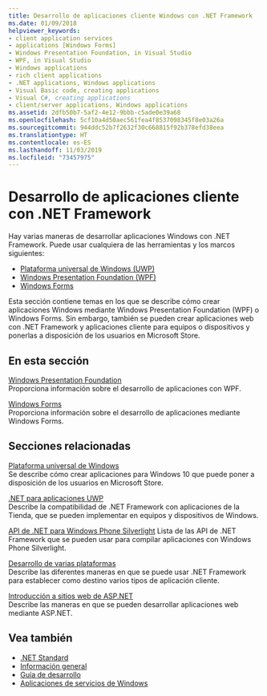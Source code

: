 ```yaml
---
title: Desarrollo de aplicaciones cliente Windows con .NET Framework
ms.date: 01/09/2018
helpviewer_keywords:
- client application services
- applications [Windows Forms]
- Windows Presentation Foundation, in Visual Studio
- WPF, in Visual Studio
- Windows applications
- rich client applications
- .NET applications, Windows applications
- Visual Basic code, creating applications
- Visual C#, creating applications
- client/server applications, Windows applications
ms.assetid: 2dfb50b7-5af2-4e12-9bbb-c5ade0e39a68
ms.openlocfilehash: 5cf10a4d50aec561fea4f8537098345f8e03a26a
ms.sourcegitcommit: 944ddc52b7f2632f30c668815f92b378efd38eea
ms.translationtype: HT
ms.contentlocale: es-ES
ms.lasthandoff: 11/03/2019
ms.locfileid: "73457975"
---
```

# <a name="develop-client-applications-with-the-net-framework"></a>Desarrollo de aplicaciones cliente con .NET Framework

Hay varias maneras de desarrollar aplicaciones Windows con .NET Framework. Puede usar cualquiera de las herramientas y los marcos siguientes:

- [Plataforma universal de Windows (UWP)](https://developer.microsoft.com/windows/apps)
- [Windows Presentation Foundation (WPF)](./wpf/index.md)
- [Windows Forms](./winforms/index.md)

Esta sección contiene temas en los que se describe cómo crear aplicaciones Windows mediante Windows Presentation Foundation (WPF) o Windows Forms. Sin embargo, también se pueden crear aplicaciones web con .NET Framework y aplicaciones cliente para equipos o dispositivos y ponerlas a disposición de los usuarios en Microsoft Store.

## <a name="in-this-section"></a>En esta sección

[Windows Presentation Foundation](./wpf/index.md)  
Proporciona información sobre el desarrollo de aplicaciones con WPF.

[Windows Forms](./winforms/index.md)  
Proporciona información sobre el desarrollo de aplicaciones mediante Windows Forms.

## <a name="related-sections"></a>Secciones relacionadas

[Plataforma universal de Windows](https://developer.microsoft.com/windows/apps)  
Se describe cómo crear aplicaciones para Windows 10 que puede poner a disposición de los usuarios en Microsoft Store.

[.NET para aplicaciones UWP](https://msdn.microsoft.com/library/windows/apps/mt185501.aspx)  
Describe la compatibilidad de .NET Framework con aplicaciones de la Tienda, que se pueden implementar en equipos y dispositivos de Windows.

[API de .NET para Windows Phone Silverlight](https://docs.microsoft.com/previous-versions/windows/apps/jj207211\(v=vs.105\))  
Lista de las API de .NET Framework que se pueden usar para compilar aplicaciones con Windows Phone Silverlight.
  
[Desarrollo de varias plataformas](../standard/cross-platform/index.md)  
Describe las diferentes maneras en que se puede usar .NET Framework para establecer como destino varios tipos de aplicación cliente.

[Introducción a sitios web de ASP.NET](https://www.asp.net/get-started/websites)  
Describe las maneras en que se pueden desarrollar aplicaciones web mediante ASP.NET.

## <a name="see-also"></a>Vea también

- [.NET Standard](../standard/net-standard.md)
- [Información general](./get-started/overview.md)
- [Guía de desarrollo](./development-guide.md)
- [Aplicaciones de servicios de Windows](./windows-services/index.md)
